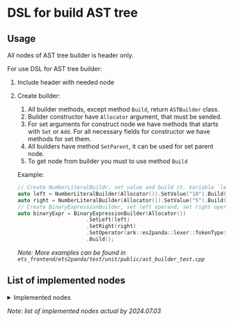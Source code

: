 # DSL for build AST tree
 
## Usage

All nodes of AST tree builder is header only.

For use DSL for AST tree builder:

1. Include header with needed node
2. Create builder:
    
    1. All builder methods, except method `Build`, return `ASTBuilder` class.
    2. Builder constructor have `Allocator` argument, that must be sended.
    3. For set arguments for construct node we have methods that starts with `Set` or `Add`. For all necessary fields for constructor we have methods for set them.
    4. All builders have method `SetParent`, it can be used for set parent node.
    5. To get node from builder you must to use method `Build`

    Example:
    ```cpp
    // Create NumberLiteralBuildr, set value and build it. Variable `left` is NumberLiteral after call `Build` method.
    auto left = NumberLiteralBuilder(Allocator()).SetValue("10").Build();
    auto right = NumberLiteralBuilder(Allocator()).SetValue("5").Build();
    // Create BinaryExpressionBuilder, set left operand, set right operand, set operator and build BinaryExpression node.
    auto binaryExpr = BinaryExpressionBuilder(Allocator())
                          .SetLeft(left)
                          .SetRight(right)
                          .SetOperator(ark::es2panda::lexer::TokenType::PUNCTUATOR_PLUS)
                          .Build();
    ```

    *Note: More examples can be found in `ets_frontend/ets2panda/test/unit/public/ast_builder_test.cpp`*

## List of implemented nodes

<details>
    <summary>Implemented nodes</summary>

        * AwaitExpression
        * BigintLiteral
        * BinaryExpression
        * BlockExpression
        * BlockStatement
        * BooleanLiteral
        * BreakStatement
        * CallExpression
        * CharLiteral
        * ClassDeclaration
        * ClassDefenition
        * ClassPropery
        * ETSTypeReference
        * ETSTypeReferencePart
        * ExportDefaultDeclaration
        * ExpressionStatement
        * FunctionExpression
        * Identifier
        * IfStatement
        * MemberExpression
        * MethodDefinition
        * NullLiteral
        * NumberLiteral
        * OpaqueTypeNode
        * ScriptFunction
        * Statement
        * StringLiteral
        * SuperExpression
        * SwitchCaseStatement
        * SwitchStatement
        * ThisExpression
        * TSClassImplements
        * TSEnumDeclaration
        * TSEnumMember
        * TSTypeParameterInstantiation
        * UnaryExpression
        * UndefinedLiteral
        * UpdateExpression
        * VariableDeclaration
        * VariableDeclarator
        * WhileStatement
        * YieldExpression

</details>

*Note: list of implemented nodes actual by 2024.07.03*